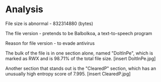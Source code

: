 # Analysis

File size is abnormal - 832314880 (bytes)

The file version - pretends to be Balbolkoa, a text-to-speech program

Reason for file version - to evade antivirus

The bulk of the file is in one section alone, named "DoItInPe", which is marked as RWX and is 98.71% of the total file size.
[insert DoItInPe.jpg]

Another section that stands out is the "ClearedP" section, which has an unusually high entropy score of 7.995.
[insert ClearedP.jpg]
